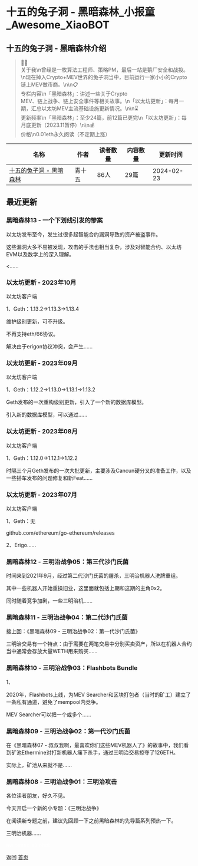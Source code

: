 # 十五的兔子洞 - 黑暗森林_小报童_Awesome_XiaoBOT

## 十五的兔子洞 - 黑暗森林介绍
> 👨‍💻  
关于我\n曾经是一枚算法工程师、策略PM，最后一站是鹅厂安全和战投。\n现在掉入Crypto+MEV世界的兔子洞当中，目前运行一家小小的Crypto链上MEV做市商。\n\n📋  
专栏内容\n「黑暗森林」：讲述一些关于Crypto  
MEV、链上战争、链上安全事件等相关故事。\n「以太坊更新」：每月一期，汇总以太坊MEV主流基础设施更新情况。\n\n⌛️  
更新频率\n「黑暗森林」：至少24篇，前12篇已更完\n「以太坊更新」：每月底更新（2023.11暂停）\n\n💰  
价格\n0.01eth永久阅读（不定期上涨）  
  


|名称|作者|读者数量|内容数量|更新时间|
|---|---|---|---|---|
|[十五的兔子洞 - 黑暗森林](https://xiaobot.net/p/shiwu?refer=0b133df9-27dc-423b-8101-639049001c13)|青十五|86人|29篇|2024-02-23|

## 最近更新
### 黑暗森林13 - 一个下划线引发的惨案

以太坊发布至今，发生过很多起智能合约漏洞导致的资产被盗事件。

这些漏洞大多不易被发现，攻击的手法也相当复杂，涉及对智能合约、以太坊EVM以及数学上的深入理解。

<......

### 以太坊更新 - 2023年10月

以太坊客户端

1、Geth：1.13.2→1.13.3→1.13.4

维护级别更新，可不升级。

不再支持eth/66协议。

解决由于erigon协议冲突，会产生......

### 以太坊更新 - 2023年09月

以太坊客户端

1、Geth：1.12.2→1.13.0→1.13.1→1.13.2

Geth发布的一次重构级别更新，引入了一个新的数据库模型。

引入新的数据库模型，可以通过......

### 以太坊更新 - 2023年08月

以太坊客户端

1、Geth：1.12.0→1.12.1→1.12.2

时隔三个月Geth发布的一次大批更新，主要涉及Cancun硬分叉的准备工作，以及一些搭车发布的问题修复和新Feat......

### 以太坊更新 - 2023年07月

以太坊客户端

1、Geth：无

github.com/ethereum/go-ethereum/releases

2、Erigo......

### 黑暗森林12 - 三明治战争05：第三代沙门氏菌

时间来到2021年9月，经过第二代沙门氏菌的屠杀，三明治机器人洗牌重组。

其中一些机器人开始重操旧业，这里面就包括上期和这期的主角0x2。

同时随着竞争加剧，一些三明治机......

### 黑暗森林11 - 三明治战争04：第二代沙门氏菌

接上回：《黑暗森林09 - 三明治战争02：第一代沙门氏菌》

三明治交易有一个特点：由于需要在两笔交易中分别买卖资产，所以在机器人合约当中通常会存放大量WETH用来购买......

### 黑暗森林10 - 三明治战争03：Flashbots Bundle

1、

2020年，Flashbots上线，为MEV Searcher和区块打包者（当时的矿工）建立了一条私有通道，避免了mempool内竞争。

MEV Searcher可以把一个或多个......

### 黑暗森林09 - 三明治战争02：第一代沙门氏菌

在《黑暗森林07 -
叔叔我啊，最喜欢你们这些MEV机器人了》的故事中，我们看到矿池Ethermine对打新机器人痛下杀手，通过三明治交易掠夺了126ETH。

实际上，矿池从来就不是......

### 黑暗森林08 - 三明治战争01：三明治攻击

各位读者朋友，好久不见。

今天开启一个新的小专题：《三明治战争》

在阅读新专题之前，建议先回顾一下之前黑暗森林的先导篇系列预热一下。

三明治机器......


<a href="https://github.com/Reno9527/awesome-xiaobot" style="color: white; text-decoration: none;">awesome-xiaobot</a>

返回 [首页](../README.md)
